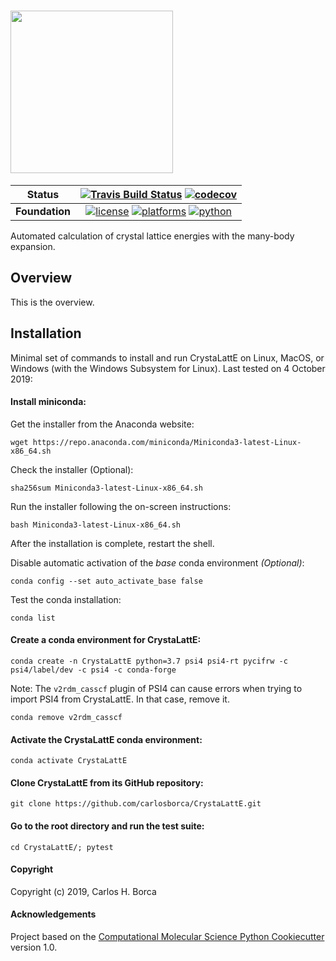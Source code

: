 # <img src="https://github.com/carlosborca/CrystaLattE/blob/master/media/logo/Logo.png" height=260>

| **Status** | [![Travis Build Status](https://travis-ci.com/carlosborca/CrystaLattE.svg?branch=master)](https://travis-ci.org/carlosborca/CrystaLattE) [![codecov](https://codecov.io/gh/carlosborca/CrystaLattE/branch/master/graph/badge.svg)](https://codecov.io/gh/carlosborca/CrystaLattE/branch/master) |
|-------------|:-------------:|
| **Foundation** | [![license](https://img.shields.io/github/license/psi4/psi4.svg)](https://opensource.org/licenses/LGPL-3.0) [![platforms](https://img.shields.io/badge/Platforms-Linux%2C%20MacOS%2C%20Windows%20WSL-orange.svg)](http://psicode.org/psi4manual/master/introduction.html#supported-systems) [![python](https://img.shields.io/badge/python-3.6+-blue.svg)](http://psicode.org/psi4manual/master/introduction.html#supported-systems) |

Automated calculation of crystal lattice energies with the many-body expansion.

## Overview

This is the overview.

## Installation

Minimal set of commands to install and run CrystaLattE on Linux, MacOS, or Windows (with the Windows Subsystem for Linux). Last tested on 4 October 2019:

#### Install miniconda:

Get the installer from the Anaconda website:

```
wget https://repo.anaconda.com/miniconda/Miniconda3-latest-Linux-x86_64.sh
```

Check the installer (Optional):

```
sha256sum Miniconda3-latest-Linux-x86_64.sh
```

Run the installer following the on-screen instructions:

```
bash Miniconda3-latest-Linux-x86_64.sh
```

After the installation is complete, restart the shell.

Disable automatic activation of the _base_ conda environment _(Optional)_:

```
conda config --set auto_activate_base false
```

Test the conda installation:

```
conda list
```

#### Create a conda environment for CrystaLattE:

```
conda create -n CrystaLattE python=3.7 psi4 psi4-rt pycifrw -c psi4/label/dev -c psi4 -c conda-forge
```

Note: The `v2rdm_casscf` plugin of PSI4 can cause errors when trying to import PSI4 from CrystaLattE. In that case, remove it.

```
conda remove v2rdm_casscf
```

#### Activate the CrystaLattE conda environment:

```
conda activate CrystaLattE
```

#### Clone CrystaLattE from its GitHub repository:

```
git clone https://github.com/carlosborca/CrystaLattE.git
```

#### Go to the root directory and run the test suite:

```
cd CrystaLattE/; pytest
```


#### Copyright

Copyright (c) 2019, Carlos H. Borca


#### Acknowledgements
 
Project based on the 
[Computational Molecular Science Python Cookiecutter](https://github.com/molssi/cookiecutter-cms) version 1.0.
